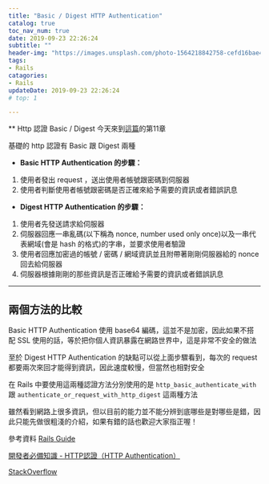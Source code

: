 ```yaml
---
title: "Basic / Digest HTTP Authentication"
catalog: true
toc_nav_num: true
date: 2019-09-23 22:26:24
subtitle: ""
header-img: "https://images.unsplash.com/photo-1564218842758-cefd16bae41e?ixlib=rb-1.2.1&ixid=eyJhcHBfaWQiOjEyMDd9&auto=format&fit=crop&w=1954&q=80"
tags:
- Rails
catagories:
- Rails
updateDate: 2019-09-23 22:26:24
# top: 1

---
```


** Http 認證 Basic / Digest
今天來到[這篇](https://guides.rubyonrails.org/action_controller_overview.html)的第11章

基礎的 http 認證有 Basic 跟 Digest 兩種

- **Basic HTTP Authentication 的步驟：**
1. 使用者發出 request ，送出使用者帳號跟密碼到伺服器
2. 使用者判斷使用者帳號跟密碼是否正確來給予需要的資訊或者錯誤訊息

- **Digest HTTP Authentication 的步驟：**
1. 使用者先發送請求給伺服器
2. 伺服器回應一串亂碼(以下稱為 nonce, number used only once)以及一串代表網域(會是 hash 的格式)的字串，並要求使用者驗證
3. 使用者回應加密過的帳號 / 密碼 / 網域資訊並且附帶著剛剛伺服器給的 nonce 回去給伺服器
4. 伺服器根據剛剛的那些資訊是否正確給予需要的資訊或者錯誤訊息

***
## 兩個方法的比較
Basic HTTP Authentication 使用 base64 編碼，這並不是加密，因此如果不搭配 SSL 使用的話，等於把你個人資訊暴露在網路世界中，這是非常不安全的做法

至於 Digest HTTP Authentication 的缺點可以從上面步驟看到，每次的 request 都要兩次來回才能得到資訊，因此速度較慢，但當然也相對安全

在 Rails 中要使用這兩種認證方法分別使用的是 `http_basic_authenticate_with` 跟 `authenticate_or_request_with_http_digest` 這兩種方法

雖然看到網路上很多資訊，但以目前的能力並不能分辨到底哪些是對哪些是錯，因此只能先做很粗淺的介紹，如果有錯的話也歡迎大家指正喔！




參考資料
[Rails Guide](https://guides.rubyonrails.org/action_controller_overview.html)

[開發者必備知識 - HTTP認證（HTTP Authentication）](https://carsonwah.github.io/http-authentication.html)

[StackOverflow](https://stackoverflow.com/questions/9534602/what-is-the-difference-between-digest-and-basic-authentication)